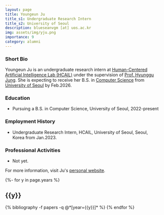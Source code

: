 ```yaml
---
layout: page
title: Youngeun Ju
title_s1: Undergraduate Research Intern
title_s2: University of Seoul
description: blueseanvgm [at] uos.ac.kr
img: assets/img/yju.png
importance: 9
category: alumni
---
```


### Short Bio
<p>Youngeun Ju is an undergraduate research intern at <a href="http://hcail.github.io">Human-Centered Artificial Intelligence Lab (HCAIL)</a> under the supervision of <a href="http://hyunggujung.com">Prof. Hyunggu Jung</a>. She is expecting to receive her B.S. in <a href="https://engineering.uos.ac.kr/engineering/depart/cs/welcome.do">Computer Science</a> from <a href="https://www.uos.ac.kr/">University of Seoul</a> by Feb.2026.</p>

### Education
<ul>
<li>Pursuing a B.S. in Computer Science, University of Seoul, 2022-present
</li>
</ul>

### Employment History
<ul>
<li>Undergraduate Research Intern, HCAIL, University of Seoul, Seoul, Korea from Jan.2023.
</li>
</ul>

### Professional Activities
<ul>
<li>Not yet.
</li>
</ul>

For more information, visit Ju's [personal website](https://youngeun0314.github.io/).

<!-- _pages/publications.md -->
<div class="publications">

{%- for y in page.years %}
  <h2 class="year">{{y}}</h2>
  {% bibliography -f papers -q @*[year={{y}}]* %}
{% endfor %}

</div>
